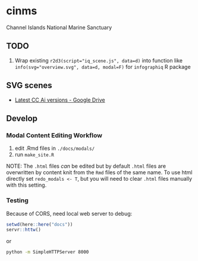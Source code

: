 # cinms
Channel Islands National Marine Sanctuary


## TODO

1. Wrap existing `r2d3(script="iq_scene.js", data=d)` into function like `info(svg="overview.svg", data=d, modal=F)` for `infographiq` R package


## SVG scenes

- [Latest CC Ai versions - Google Drive](https://drive.google.com/drive/u/1/folders/1nidp4cMJfrofJsEqQLNf7mGPF2swAW2P)

## Develop
### Modal Content Editing Workflow
1. edit .Rmd files in `./docs/modals/`
2. run `make_site.R`

NOTE: The `.html` files *can* be edited but by default `.html` files are overwritten by content knit from the `Rmd` files of the same name.
To use html directly set `redo_modals <- T`, but you will need to clear `.html` files manually with this setting.

### Testing
Because of CORS, need local web server to debug:

```r
setwd(here::here("docs"))
servr::httw()
```

or

```bash
python -m SimpleHTTPServer 8000
```
